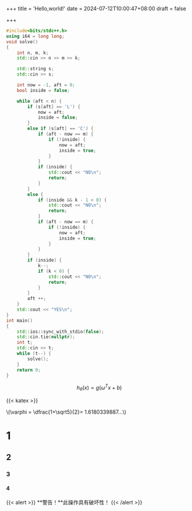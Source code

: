 +++
title = 'Hello,world!'
date = 2024-07-12T10:00:47+08:00
draft = false

+++

```cpp
#include<bits/stdc++.h>
using i64 = long long;
void solve()
{
    int n, m, k;
    std::cin >> n >> m >> k;

    std::string s;
    std::cin >> s;

    int now = -1, aft = 0;
    bool inside = false;

    while (aft < n) {
        if (s[aft] == 'L') {
            now = aft;
            inside = false;
        }
        else if (s[aft] == 'C') {
            if (aft - now == m) {
                if (!inside) {
                    now = aft;
                    inside = true;
                }
            }
            if (inside) {
                std::cout << "NO\n";
                return;
            }
        }
        else {
            if (inside && k - 1 < 0) {
                std::cout << "NO\n";
                return;
            }
            if (aft - now == m) {
                if (!inside) {
                    now = aft;
                    inside = true;
                }
            }
        }
        if (inside) {
            k--;
            if (k < 0) {
                std::cout << "NO\n";
                return;
            }
        }
        aft ++;
    }
    std::cout << "YES\n";
}
int main()
{
    std::ios::sync_with_stdio(false);
    std::cin.tie(nullptr);
    int t;
    std::cin >> t;
    while (t--) {
        solve();
    }
    return 0;
}
```

$$
h_{\theta}(x) = g(\omega^T x + b)
$$

{{< katex >}}

\\(\varphi = \dfrac{1+\sqrt5}{2}= 1.6180339887…\\)

# 1

## 2
### 3
#### 4

{{< alert >}}
**警告！**此操作具有破坏性！
{{< /alert >}}

